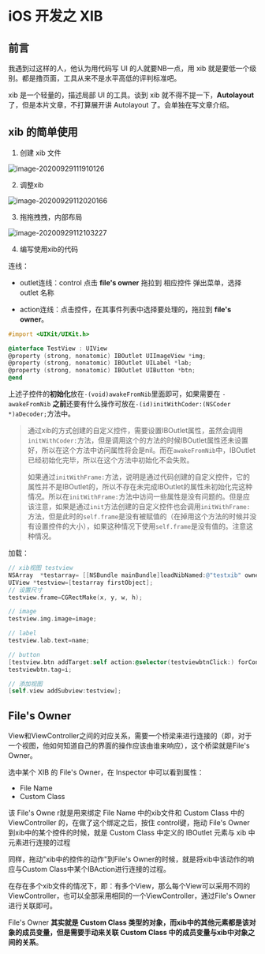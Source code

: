 # iOS 开发之 XIB

## 前言

我遇到过这样的人，他认为用代码写 UI 的人就要NB一点，用 xib 就是要低一个级别。都是撸页面，工具从来不是水平高低的评判标准吧。

xib 是一个轻量的，描述局部 UI 的工具。谈到 xib 就不得不提一下，**Autolayout** 了，但是本片文章，不打算展开讲 Autolayout 了。会单独在写文章介绍。



## xib 的简单使用

1. 创建 xib 文件

![image-20200929111910126](../assets/image-20200929111910126.png)



2. 调整xib

![image-20200929112020166](../assets/image-20200929112020166.png)

3. 拖拖拽拽，内部布局

![image-20200929112103227](../assets/image-20200929112103227.png)

4. 编写使用xib的代码

连线：

- outlet连线：control 点击 **file's owner** 拖拉到 相应控件 弹出菜单，选择 outlet 名称

- action连线：点击控件，在其事件列表中选择要处理的，拖拉到 **file's owner**。

```objective-c
#import <UIKit/UIKit.h>

@interface TestView : UIView
@property (strong, nonatomic) IBOutlet UIImageView *img;
@property (strong, nonatomic) IBOutlet UILabel *lab;
@property (strong, nonatomic) IBOutlet UIButton *btn;
@end
```

上述子控件的**初始化**放在`-(void)awakeFromNib`里面即可，如果需要在 `-awakeFromNib` **之前**还要有什么操作可放在`-(id)initWithCoder:(NSCoder *)aDecoder;`方法中。

> 通过xib的方式创建的自定义控件，需要设置IBOutlet属性，虽然会调用`initWithCoder:`方法，但是调用这个的方法的时候IBOutlet属性还未设置好，所以在这个方法中访问属性将会是nil。而在`awakeFromNib`中，IBOutlet已经初始化完毕，所以在这个方法中初始化不会失败。
>
> 如果通过`initWithFrame:`方法，说明是通过代码创建的自定义控件，它的属性并不是IBOutlet的，所以不存在未完成IBOutlet的属性未初始化完这种情况。所以在`initWithFrame:`方法中访问一些属性是没有问题的。但是应该注意，如果是通过`init`方法创建的自定义控件也会调用`initWithFrame:`方法，但是此时的`self.frame`是没有被赋值的（在掉用这个方法的时候并没有设置控件的大小），如果这种情况下使用`self.frame`是没有值的。注意这种情况。
>
> 

加载：

```objective-c
// xib视图 testview
NSArray  *testarray= [[NSBundle mainBundle]loadNibNamed:@"testxib" owner:nil options:nil];
UIView *testview=[testarray firstObject];
// 设置尺寸
testview.frame=CGRectMake(x, y, w, h);

// image
testview.img.image=image;

// label
testview.lab.text=name;

// button
[testview.btn addTarget:self action:@selector(testviewbtnClick:) forControlEvents:UIControlEventTouchUpInside];
testviewbtn.tag=i;

// 添加视图
[self.view addSubview:testview];
```



## File's Owner

View和ViewController之间的对应关系，需要一个桥梁来进行连接的（即，对于一个视图，他如何知道自己的界面的操作应该由谁来响应），这个桥梁就是File's Owner。

选中某个 XIB 的 File's Owner，在 Inspector 中可以看到属性：

- File Name
- Custom Class

该 File's Owne r就是用来绑定 File Name 中的xib文件和 Custom Class 中的 ViewController 的，在做了这个绑定之后，按住 control键，拖动 File's Owner 到xib中的某个控件的时候，就是 Custom Class 中定义的 IBOutlet 元素与 xib 中元素进行连接的过程

同样，拖动"xib中的控件的动作"到File's Owner的时候，就是将xib中该动作的响应与Custom Class中某个IBAction进行连接的过程。

在存在多个xib文件的情况下，即：有多个View，那么每个View可以采用不同的ViewController，也可以全部采用相同的一个ViewController，通过File's Owner进行关联即可。

File's Owner **其实就是 Custom Class 类型的对象，而xib中的其他元素都是该对象的成员变量，但是需要手动来关联 Custom Class 中的成员变量与xib中对象之间的关系**。
